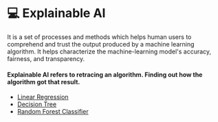 # 💻 Explainable AI  

It is a set of processes and methods which helps human users to comprehend and trust the output produced by a machine learning algorithm. It helps characterize the machine-learning model's accuracy, fairness, and transparency. 

#### Explainable AI refers to retracing an algorithm. Finding out how the algorithm got that result. 

- [Linear Regression](https://github.com/abijith-tk/ExplainableAI/tree/master/linear-regression)
- [Decision Tree](https://github.com/abijith-tk/ExplainableAI/tree/master/decision-tree)
- [Random Forest Classifier](https://github.com/abijith-tk/ExplainableAI/tree/master/random-forest)
